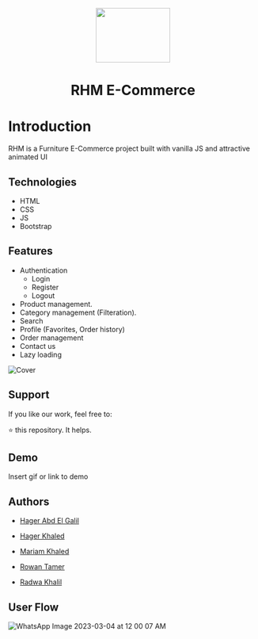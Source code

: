 <p align="center" >
  <img style = "width:150px; height:110px;" src="https://user-images.githubusercontent.com/95037451/222831367-5b912a42-b5ce-44fd-9fdc-c8b38ae75699.gif" />
  <h1 align="center"> RHM E-Commerce </h1>
</p>

# Introduction

RHM is a Furniture E-Commerce project built with vanilla JS and attractive animated UI


## Technologies
- HTML
- CSS
- JS
- Bootstrap

## Features

- Authentication
    - Login
    - Register
    - Logout
- Product management.
- Category management (Filteration).
- Search
- Profile (Favorites, Order history)
- Order management
- Contact us
- Lazy loading 

![Cover](https://user-images.githubusercontent.com/78274961/222845163-14504cea-1196-4ae0-a7d0-90e65ff3d4d8.jpg)

## Support

If you like our work, feel free to:

⭐ this repository. It helps.


## Demo

Insert gif or link to demo


## Authors

- [Hager Abd El Galil](https://github.com/Hager-Abd-El-Galil)

- [Hager Khaled](https://github.com/hagerk720)

- [Mariam Khaled](https://github.com/Marim99)

- [Rowan Tamer](https://github.com/rowantamer)

- [Radwa Khalil](https://github.com/radwakhalil22)



## User Flow 

![WhatsApp Image 2023-03-04 at 12 00 07 AM](https://user-images.githubusercontent.com/95037451/222838081-5b5a6456-d08f-4e7a-9f11-4a2a04b9e4dc.jpeg)



